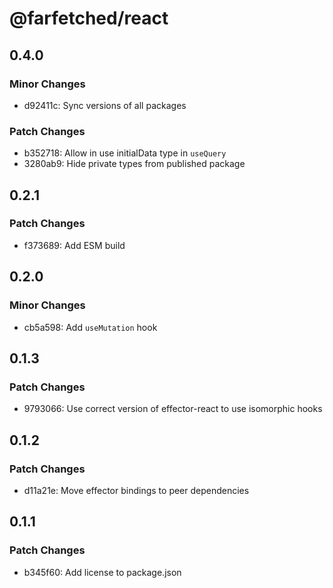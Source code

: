 # @farfetched/react

## 0.4.0

### Minor Changes

- d92411c: Sync versions of all packages

### Patch Changes

- b352718: Allow in use initialData type in `useQuery`
- 3280ab9: Hide private types from published package

## 0.2.1

### Patch Changes

- f373689: Add ESM build

## 0.2.0

### Minor Changes

- cb5a598: Add `useMutation` hook

## 0.1.3

### Patch Changes

- 9793066: Use correct version of effector-react to use isomorphic hooks

## 0.1.2

### Patch Changes

- d11a21e: Move effector bindings to peer dependencies

## 0.1.1

### Patch Changes

- b345f60: Add license to package.json
